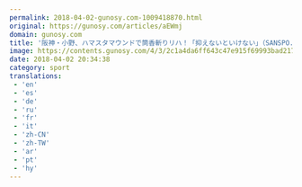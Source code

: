 ```yaml
---
permalink: 2018-04-02-gunosy.com-1009418870.html
original: https://gunosy.com/articles/aEWmj
domain: gunosy.com
title: '阪神・小野、ハマスタマウンドで筒香斬りリハ！「抑えないといけない」（SANSPO.COM） - グノシー'
image: https://contents.gunosy.com/4/3/2c1a4da6ff643c47e915f69993bad217_content.jpg
date: 2018-04-02 20:34:38
category: sport
translations: 
 - 'en'
 - 'es'
 - 'de'
 - 'ru'
 - 'fr'
 - 'it'
 - 'zh-CN'
 - 'zh-TW'
 - 'ar'
 - 'pt'
 - 'hy'
---
```



